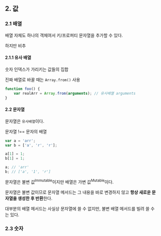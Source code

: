 ## 2. 값

### 2.1 배열

배열 자체도 하나의 객체여서 키/프로퍼티 문자열을 추가할 수 있다.

하지만 비추

#### 2.1.1 유사 배열

숫자 인덱스가 가리키는 값들의 집합

진짜 배열로 바꿀 때는 `Array.from()` 사용

``` javascript
function foo() {
    var realArr = Array.from(arguments); // 유사배열 arguments
}
```

#### 2.2 문자열

문자열은 `유사배열`이다.

문자열 !== 문자의 배열

``` javascript
var a = 'arr';
var b = ['a', 'r', 'r'];

a[1] = 1;
b[1] = 1;

a; // 'arr'
b; // ['a', '1', 'r']
```

문자열은 불변 값<sup>Immutable</sup>이지만 배열은 가변 값<sup>Mutable</sup>이다.

문자열은 불변 값이므로 문자열 메서드는 그 내용을 바로 변경하지 않고 **항상 새로운 문자열을 생성한 후 반환**한다.

대부분의 배열 메서드는 사실상 문자열에 쓸 수 없지만, 불변 배열 메서드를 빌려 쓸 수는 있다.

### 2.3 숫자
